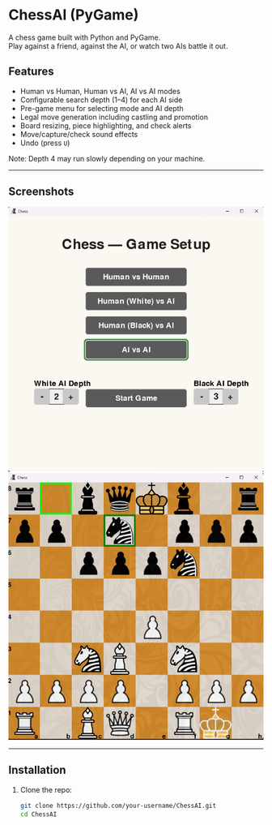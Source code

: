 # ChessAI (PyGame)

A chess game built with Python and PyGame.  
Play against a friend, against the AI, or watch two AIs battle it out.

## Features
- Human vs Human, Human vs AI, AI vs AI modes
- Configurable search depth (1–4) for each AI side
- Pre-game menu for selecting mode and AI depth
- Legal move generation including castling and promotion
- Board resizing, piece highlighting, and check alerts
- Move/capture/check sound effects
- Undo (press `U`)

Note: Depth 4 may run slowly depending on your machine.

---

## Screenshots
![img_2.png](img_2.png)
![img_1.png](img_1.png)

---

## Installation

1. Clone the repo:
   ```bash
   git clone https://github.com/your-username/ChessAI.git
   cd ChessAI
